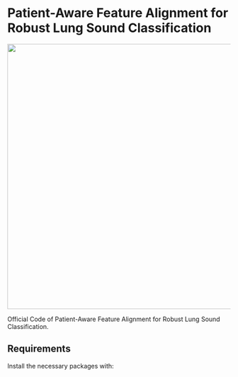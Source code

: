 # Patient-Aware Feature Alignment for Robust Lung Sound Classification

<p align="center"> <img src="images/pafa_framework.png" width="600"> </p>

Official Code of Patient-Aware Feature Alignment for Robust Lung Sound Classification.


## Requirements

Install the necessary packages with:

